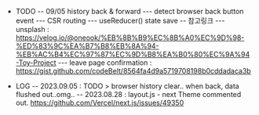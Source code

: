 

- TODO
-- 09/05 history back & forward
 --- detect browser back button event
 --- CSR routing 
 --- useReducer() state save
-- 참고링크
 --- unsplash : https://velog.io/@oneook/%EB%8B%B9%EC%8B%A0%EC%9D%98-%ED%83%9C%EA%B7%B8%EB%8A%94-%EB%AC%B4%EC%97%87%EC%9D%B8%EA%B0%80%EC%9A%94-Toy-Project
 --- leave page confirmation : https://gist.github.com/codeBelt/8564fa4d9a5719708198b0cddadaca3b


- LOG
-- 2023.09.05 : TODO > browser history clear.. when back, data flushed out..omg..
-- 2023.08.28 : layout.js - next Theme commented out.
  https://github.com/Vercel/next.js/issues/49350 
